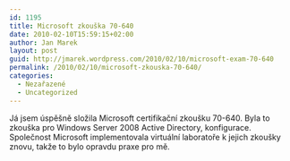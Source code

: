 ```yaml
---
id: 1195
title: Microsoft zkouška 70-640
date: 2010-02-10T15:59:15+02:00
author: Jan Marek
layout: post
guid: http://jmarek.wordpress.com/2010/02/10/microsoft-exam-70-640
permalink: /2010/02/10/microsoft-zkouska-70-640/
categories:
  - Nezařazené
  - Uncategorized
---
```

<div id="msgcns!6E7B9216726D07B8!252" class="bvMsg">
  Já jsem úspěšně složila Microsoft certifikační zkoušku 70-640. Byla to zkouška pro Windows Server 2008 Active Directory, konfigurace. Společnost Microsoft implementovala virtuální laboratoře k jejich zkoušky znovu, takže to bylo opravdu praxe pro mě.
</div>